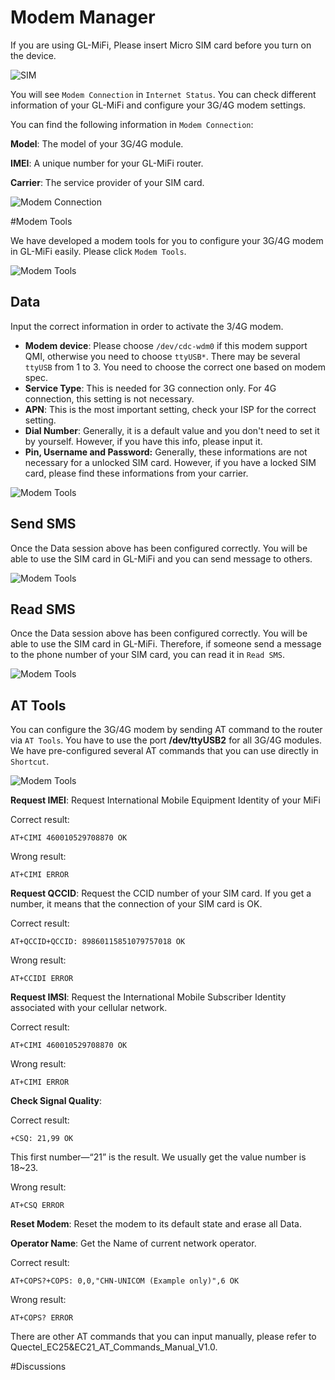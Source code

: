 # Modem Manager 

If you are using GL-MiFi, Please insert Micro SIM card before you turn on the device.

![SIM](src/modem_manager/insert.jpg)



You will see `Modem Connection` in `Internet Status`. You can check different information of your GL-MiFi and configure your 3G/4G modem settings.

You can find the following information in `Modem Connection`:

**Model**: The model of your 3G/4G module.

**IMEI**: A unique number for your GL-MiFi router.

**Carrier**: The service provider of your SIM card.

![Modem Connection](src/modem_manager/modem_connection.jpg)



#Modem Tools

We have developed a modem tools for you to configure your 3G/4G modem in GL-MiFi easily. Please click `Modem Tools`.

![Modem Tools](src/modem_manager/modem_connection.jpg)



## Data

Input the correct information in order to activate the 3/4G modem.

- **Modem device**: Please choose `/dev/cdc-wdm0` if this modem support QMI, otherwise you need to choose `ttyUSB*`. There may be several `ttyUSB` from 1 to 3. You need to choose the correct one based on modem spec.
- **Service Type**: This is needed for 3G connection only. For 4G connection, this setting is not necessary.
- **APN**: This is the most important setting, check your ISP for the correct setting.
- **Dial Number**: Generally, it is a default value and you don't need to set it by yourself. However, if you have this info, please input it.
- **Pin, Username and Password:** Generally, these informations are not necessary for a unlocked SIM card. However, if you have a locked SIM card, please find these informations from your carrier.

![Modem Tools](src/modem_manager/modem_tool1.jpg)



## Send SMS

Once the Data session above has been configured correctly. You will be able to use the SIM card in GL-MiFi and you can send message to others.

![Modem Tools](src/modem_manager/send_message.jpg)



## Read SMS

Once the Data session above has been configured correctly. You will be able to use the SIM card in GL-MiFi. Therefore, if someone send a message to the phone number of your SIM card, you can read it in `Read SMS`.

![Modem Tools](src/modem_manager/read_message.jpg)



## AT Tools

You can configure the 3G/4G modem by sending AT command to the router via `AT Tools`. You have to use the port **/dev/ttyUSB2** for all 3G/4G modules. We have pre-configured several AT commands that you can use directly in `Shortcut`.

![Modem Tools](src/modem_manager/at.jpg)



**Request IMEI**: Request International Mobile Equipment Identity of your MiFi

Correct result:

```
AT+CIMI 460010529708870 OK
```

Wrong result:

```
AT+CIMI ERROR
```



**Request QCCID**: Request the CCID number of your SIM card. If you get a number, it means that the connection of your SIM card is OK.

Correct result:

```
AT+QCCID+QCCID: 89860115851079757018 OK
```

Wrong result:

```
AT+CCIDI ERROR
```



**Request IMSI**: Request the International Mobile Subscriber Identity associated with your cellular network.

Correct result:

```
AT+CIMI 460010529708870 OK
```

Wrong result:

```
AT+CIMI ERROR
```



**Check Signal Quality**:

Correct result:

```
+CSQ: 21,99 OK 
```

This first number—“21” is the result. We usually get the value number is 18~23.

Wrong result:

```
AT+CSQ ERROR
```



**Reset Modem**: Reset the modem to its default state and erase all Data.

**Operator Name**: Get the Name of current network operator.

Correct result:

```
AT+COPS?+COPS: 0,0,"CHN-UNICOM (Example only)",6 OK
```

Wrong result:

```
AT+COPS? ERROR
```



There are other AT commands that you can input manually, please refer to Quectel_EC25&EC21_AT_Commands_Manual_V1.0.



#Discussions